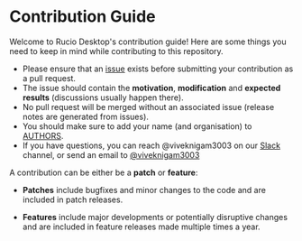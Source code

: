 # Contribution Guide

Welcome to Rucio Desktop's contribution guide! Here are some things you need to keep in mind while contributing to this repository.

* Please ensure that an [issue](https://github.com/rucio/rucio/issues/new) exists before submitting your contribution as a pull request.
* The issue should contain the __motivation__, __modification__ and __expected results__ (discussions usually happen there).
* No pull request will be merged without an associated issue (release notes are generated from issues).
* You should make sure to add your name (and organisation) to [AUTHORS](AUTHORS.md).
* If you have questions, you can reach @viveknigam3003 on our [Slack](https://rucio.slack.com/) channel, or send an email to [@viveknigam3003](mailto:viveknigam.nigam3@gmail.com)

A contribution can be either be a __patch__ or __feature__:

 * __Patches__ include bugfixes and minor changes to the code and are included in patch releases.

 * __Features__ include major developments or potentially disruptive changes and are included in feature releases made multiple times a year.
